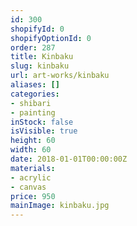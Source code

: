 ```yaml
---
id: 300
shopifyId: 0
shopifyOptionId: 0
order: 287
title: Kinbaku
slug: kinbaku
url: art-works/kinbaku
aliases: []
categories:
- shibari
- painting
inStock: false
isVisible: true
height: 60
width: 60
date: 2018-01-01T00:00:00Z
materials:
- acrylic
- canvas
price: 950
mainImage: kinbaku.jpg
---
```


